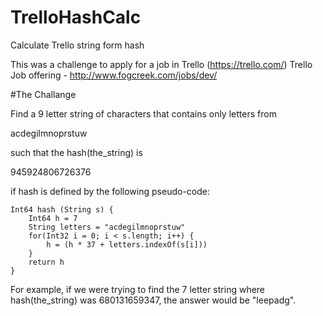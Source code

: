 # TrelloHashCalc
Calculate Trello string form hash

This was a challenge to apply for a job in Trello (https://trello.com/)
Trello Job offering - http://www.fogcreek.com/jobs/dev/

#The Challange

Find a 9 letter string of characters that contains only letters from

acdegilmnoprstuw

such that the hash(the_string) is

945924806726376

if hash is defined by the following pseudo-code:


    Int64 hash (String s) {
        Int64 h = 7
        String letters = "acdegilmnoprstuw"
        for(Int32 i = 0; i < s.length; i++) {
            h = (h * 37 + letters.indexOf(s[i]))
        }
        return h
    }
    
For example, if we were trying to find the 7 letter string where hash(the_string) was 680131659347, the answer would be "leepadg".


